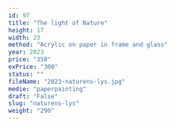 ```yaml
---
id: 97
title: "The light of Nature"
height: 17
width: 23
method: "Acrylic on paper in frame and glass"
year: 2023
price: "350"
exPrice: "300"
status: ""
fileName: "2023-naturens-lys.jpg"
medie: "paperpainting"
draft: "False"
slug: "naturens-lys"
weight: "290"
---
```

